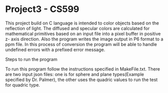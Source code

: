 # Project3 - CS599

This project build on C language is intended to color objects based on the reflection of light. The diffused and specular colors are calculated for mathematical primitives based on an input file into a pixel buffer in positive z- axis direction. Also the program writes the image output in P6 format to a ppm file. In this process of conversion the program will be able to handle undefined errors with a prefixed error message.


Steps to run the program

To run this program follow the instructions specified in MakeFile.txt.
There are two input json files: one is for sphere and plane types(Example specified by Dr. Palmer), the other uses the quadric values to run the test for quadric type. 
